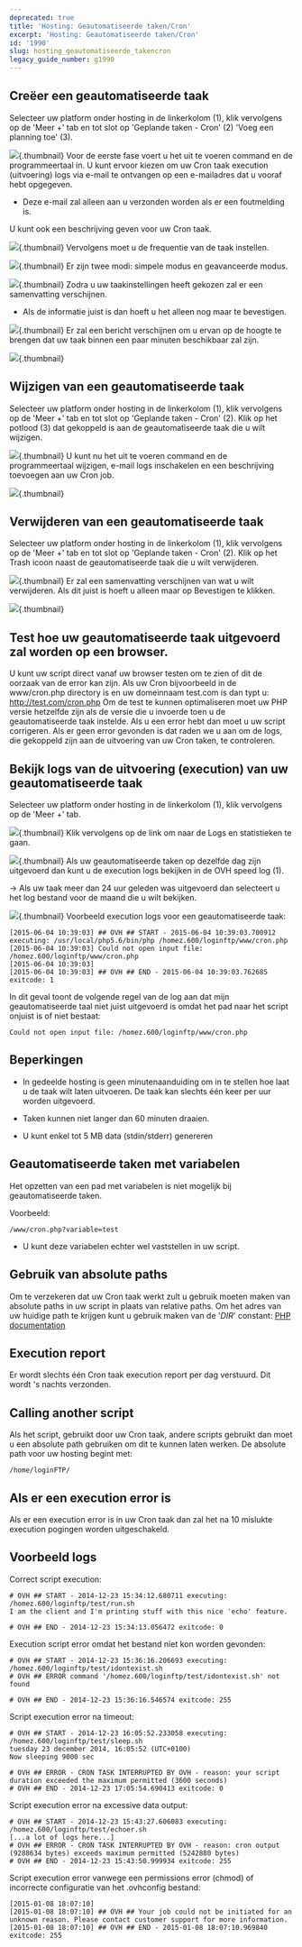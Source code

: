 ```yaml
---
deprecated: true
title: 'Hosting: Geautomatiseerde taken/Cron'
excerpt: 'Hosting: Geautomatiseerde taken/Cron'
id: '1990'
slug: hosting_geautomatiseerde_takencron
legacy_guide_number: g1990
---
```



## Creëer een geautomatiseerde taak
Selecteer uw platform onder hosting in de linkerkolom (1), klik vervolgens op de 'Meer +' tab en tot slot op 'Geplande taken - Cron' (2) 'Voeg een planning toe' (3).

![](images/3261.png){.thumbnail}
Voor de eerste fase voert u het uit te voeren command en de programmeertaal in. U kunt ervoor kiezen om uw Cron taak execution  (uitvoering) logs via e-mail te ontvangen op een e-mailadres dat u vooraf hebt opgegeven. 


- Deze e-mail zal alleen aan u verzonden worden als er een foutmelding is.


U kunt ook een beschrijving geven voor uw Cron taak.

![](images/3262.png){.thumbnail}
Vervolgens moet u de frequentie van de taak instellen.

![](images/3264.png){.thumbnail}
Er zijn twee modi: simpele modus en geavanceerde modus.

![](images/3265.png){.thumbnail}
Zodra u uw taakinstellingen heeft gekozen zal er een samenvatting verschijnen. 


- Als de informatie juist is dan hoeft u het alleen nog maar te bevestigen.



![](images/3266.png){.thumbnail}
Er zal een bericht verschijnen om u ervan op de hoogte te brengen dat uw taak binnen een paar minuten beschikbaar zal zijn.

![](images/3267.png){.thumbnail}


## Wijzigen van een geautomatiseerde taak
Selecteer uw platform onder hosting in de linkerkolom (1), klik vervolgens op de 'Meer +' tab en tot slot op 'Geplande taken - Cron' (2). Klik op het potlood (3) dat gekoppeld is aan de geautomatiseerde taak die u wilt wijzigen.

![](images/3268.png){.thumbnail}
U kunt nu het uit te voeren command en de programmeertaal wijzigen, e-mail logs inschakelen en een beschrijving toevoegen aan uw Cron job.

![](images/3269.png){.thumbnail}


## Verwijderen van een geautomatiseerde taak
Selecteer uw platform onder hosting in de linkerkolom (1), klik vervolgens op de 'Meer +' tab en tot slot op 'Geplande taken - Cron' (2). Klik op het Trash icoon naast de geautomatiseerde taak die u wilt verwijderen.

![](images/3270.png){.thumbnail}
Er zal een samenvatting verschijnen van wat u wilt verwijderen. Als dit juist is hoeft u alleen maar op Bevestigen te klikken.

![](images/3271.png){.thumbnail}


## Test hoe uw geautomatiseerde taak uitgevoerd zal worden op een browser.
U kunt uw script direct vanaf uw browser testen om te zien of dit de oorzaak van de error kan zijn. 
Als uw Cron bijvoorbeeld in de www/cron.php directory is en uw domeinnaam test.com is dan typt u: 
http://test.com/cron.php
Om de test te kunnen optimaliseren moet uw PHP versie hetzelfde zijn als de versie die u invoerde toen u de geautomatiseerde taak instelde.
Als u een error hebt dan moet u uw script corrigeren. Als er geen error gevonden is dat raden we u aan om de logs, die gekoppeld zijn aan de uitvoering van uw Cron taken, te controleren.


## Bekijk logs van de uitvoering (execution) van uw geautomatiseerde taak
Selecteer uw platform onder hosting in de linkerkolom (1), klik vervolgens op de 'Meer +' tab.

![](images/4012.png){.thumbnail}
Klik vervolgens op de link om naar de Logs en statistieken te gaan.

![](images/4013.png){.thumbnail}
Als uw geautomatiseerde taken op dezelfde dag zijn uitgevoerd dan kunt u de execution logs bekijken in de OVH speed log (1). 

-> Als uw taak meer dan 24 uur geleden was uitgevoerd dan selecteert u het log bestand voor de maand die u wilt bekijken.

![](images/3274.png){.thumbnail}
Voorbeeld execution logs voor een geautomatiseerde taak:

```
[2015-06-04 10:39:03] ## OVH ## START - 2015-06-04 10:39:03.700912 executing: /usr/local/php5.6/bin/php /homez.600/loginftp/www/cron.php
[2015-06-04 10:39:03] Could not open input file: /homez.600/loginftp/www/cron.php
[2015-06-04 10:39:03]
[2015-06-04 10:39:03] ## OVH ## END - 2015-06-04 10:39:03.762685 exitcode: 1
```


In dit geval toont de volgende regel van de log aan dat mijn geautomatiseerde taal niet juist uitgevoerd is omdat het pad naar het script onjuist is of niet bestaat: 


```
Could not open input file: /homez.600/loginftp/www/cron.php
```




## Beperkingen

- In gedeelde hosting is geen minutenaanduiding om in te stellen hoe laat u de taak wilt laten uitvoeren. De taak kan slechts één keer per uur worden uitgevoerd. 

- Taken kunnen niet langer dan 60 minuten draaien. 

- U kunt enkel tot 5 MB data (stdin/stderr) genereren




## Geautomatiseerde taken met variabelen
Het opzetten van een pad met variabelen is niet mogelijk bij geautomatiseerde taken. 

Voorbeeld:

```
/www/cron.php?variable=test
```



- U kunt deze variabelen echter wel vaststellen in uw script.




## Gebruik van absolute paths
Om te verzekeren dat uw Cron taak werkt zult u gebruik moeten maken van absolute paths in uw script in plaats van relative paths.
Om het adres van uw huidige path te krijgen kunt u gebruik maken van de '_DIR_' constant:
[PHP documentation](http://php.net/manual/en/language.constants.predefined.php)


## Execution report
Er wordt slechts één Cron taak execution report per dag verstuurd. Dit wordt 's nachts verzonden.


## Calling another script
Als het script, gebruikt door uw Cron taak, andere scripts gebruikt dan moet u een absolute path gebruiken om dit te kunnen laten werken. De absolute path voor uw hosting begint met: 


```
/home/loginFTP/
```




## Als er een execution error is
Als er een execution error is in uw Cron taak dan zal het na 10 mislukte execution pogingen worden uitgeschakeld.


## Voorbeeld logs
Correct script execution:

```
# OVH ## START - 2014-12-23 15:34:12.680711 executing: /homez.600/loginftp/test/run.sh
I am the client and I'm printing stuff with this nice 'echo' feature.

# OVH ## END - 2014-12-23 15:34:13.056472 exitcode: 0
```


Execution script error omdat het bestand niet kon worden gevonden:

```
# OVH ## START - 2014-12-23 15:36:16.206693 executing: /homez.600/loginftp/test/idontexist.sh
# OVH ## ERROR command '/homez.600/loginftp/test/idontexist.sh' not found

# OVH ## END - 2014-12-23 15:36:16.546574 exitcode: 255
```


Script execution error na timeout:

```
# OVH ## START - 2014-12-23 16:05:52.233058 executing: /homez.600/loginftp/test/sleep.sh
tuesday 23 december 2014, 16:05:52 (UTC+0100)
Now sleeping 9000 sec

# OVH ## ERROR - CRON TASK INTERRUPTED BY OVH - reason: your script duration exceeded the maximum permitted (3600 seconds)
# OVH ## END - 2014-12-23 17:05:54.690413 exitcode: 0
```


Script execution error na excessive data output:

```
# OVH ## START - 2014-12-23 15:43:27.606083 executing: /homez.600/loginftp/test/echoer.sh
[...a lot of logs here...]
# OVH ## ERROR - CRON TASK INTERRUPTED BY OVH - reason: cron output (9288634 bytes) exceeds maximum permitted (5242880 bytes)
# OVH ## END - 2014-12-23 15:43:50.999934 exitcode: 255
```


Script execution error vanwege een permissions error (chmod) of incorrecte configuratie van het .ovhconfig bestand:

```
[2015-01-08 18:07:10]
[2015-01-08 18:07:10] ## OVH ## Your job could not be initiated for an unknown reason. Please contact customer support for more information.
[2015-01-08 18:07:10] ## OVH ## END - 2015-01-08 18:07:10.969840 exitcode: 255
```



